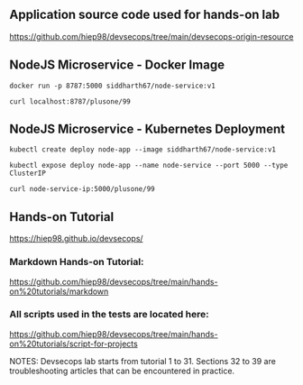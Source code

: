 
## Application source code used for hands-on lab
https://github.com/hiep98/devsecops/tree/main/devsecops-origin-resource

## NodeJS Microservice - Docker Image
`docker run -p 8787:5000 siddharth67/node-service:v1`

`curl localhost:8787/plusone/99`
 
## NodeJS Microservice - Kubernetes Deployment
`kubectl create deploy node-app --image siddharth67/node-service:v1`

`kubectl expose deploy node-app --name node-service --port 5000 --type ClusterIP`

`curl node-service-ip:5000/plusone/99`

## Hands-on Tutorial
https://hiep98.github.io/devsecops/

###  Markdown Hands-on Tutorial:
https://github.com/hiep98/devsecops/tree/main/hands-on%20tutorials/markdown

### All scripts used in the tests are located here: 
https://github.com/hiep98/devsecops/tree/main/hands-on%20tutorials/script-for-projects
 


NOTES: Devsecops lab starts from tutorial 1 to 31. Sections 32 to 39 are troubleshooting articles that can be encountered in practice.
 
